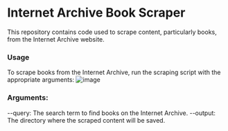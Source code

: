 # Internet Archive Book Scraper

This repository contains code used to scrape content, particularly books, from the Internet Archive website.

### Usage
To scrape books from the Internet Archive, run the scraping script with the appropriate arguments:
![image](https://github.com/user-attachments/assets/a4b8bdd8-dffa-434d-b1fa-b549e0c301a3)

### Arguments:
--query: The search term to find books on the Internet Archive.
--output: The directory where the scraped content will be saved.
